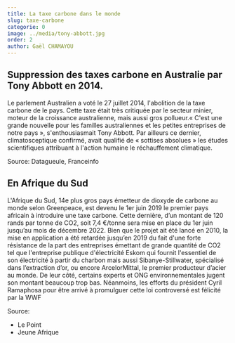 ```yaml
---
title: La taxe carbone dans le monde
slug: taxe-carbone
categorie: 0
image: ../media/tony-abbott.jpg
order: 2
author: Gaël CHAMAYOU
---
```


## Suppression des taxes carbone en Australie par Tony Abbott en 2014.

Le parlement Australien a voté le 27 juillet 2014, l'abolition de la taxe carbone de le pays. Cette taxe était très critiquée par le secteur minier, moteur de la croissance australienne, mais aussi gros pollueur.« C'est une grande nouvelle pour les familles australiennes et les petites entreprises de notre pays », s'enthousiasmait Tony Abbott. Par ailleurs ce dernier, climatosceptique confirmé, avait qualifié de « sottises absolues » les études scientifiques attribuant à l'action humaine le réchauffement climatique.

Source: Datagueule, Franceinfo

## En Afrique du Sud

L'Afrique du Sud, 14e plus gros pays émetteur de dioxyde de carbone au monde selon Greenpeace, est devenu le 1er juin 2019 le premier pays africain à introduire une taxe carbone. Cette dernière, d’un montant de 120 rands par tonne de CO2, soit 7,4 €/tonne sera mise en place du 1er juin jusqu’au mois de décembre 2022. Bien que le projet ait été lancé en 2010, la mise en application a été retardée jusqu’en 2019 du fait d'une forte résistance de la part des entreprises émettant de grande quantité de CO2 tel que l'entreprise publique d'électricité Eskom qui fournit l'essentiel de son électricité à partir du charbon mais aussi Sibanye-Stillwater, spécialisé dans l’extraction d’or, ou encore ArcelorMittal, le premier producteur d’acier au monde. De leur côté, certains experts et ONG environnementales jugent son montant beaucoup trop bas. Néanmoins, les efforts du président Cyril Ramaphosa pour être arrivé à promulguer cette loi controversé est félicité par la WWF

Source:

- Le Point
- Jeune Afrique
